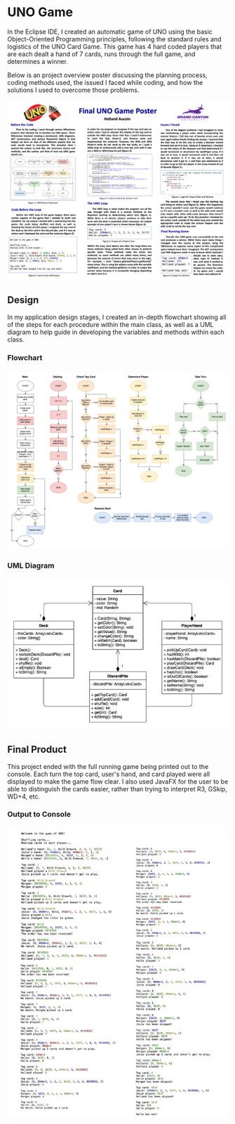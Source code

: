 # UNO Game

In the Eclipse IDE, I created an automatic game of UNO using the basic Object-Oriented Programming principles, following the standard rules and logistics of the UNO Card Game. This game has 4 hard coded players that are each dealt a hand of 7 cards, runs through the full game, and determines a winner.

Below is an project overview poster discussing the planning process, coding methods used, the issued I faced while coding, and how the solutions I used to overcome those problems.

<p align="center">
	<img src="UNOpng/Poster.png" alt="UNO Game Poster"/>
</p>


<h2>Design</h2>

In my application design stages, I created an in-depth flowchart showing all of the steps for each procedure within the main class, as well as a UML diagram to help guide in developing the variables and methods within each class.

<h3>Flowchart<h3>
<p align="center">
	<img src="UNOpng/Flowchart.png" alt="UNO Game Flowchart"/>
</p>

<h3>UML Diagram<h3>
<p align="center">
	<img src="UNOpng/UML.png" alt="UNO Game UML"/>
</p>

<h2>Final Product</h2>

This project ended with the full running game being printed out to the console. Each turn the top card, user's hand, and card played were all displayed to make the game flow clear. I also used JavaFX for the user to be able to distinguish the cards easier, rather than trying to interpret R3, GSkip, WD+4, etc.

<h3>Output to Console<h3>
<p align="center">
	<img src="UNOpng/FullGame.png" alt="Output to Console"/>
</p>
